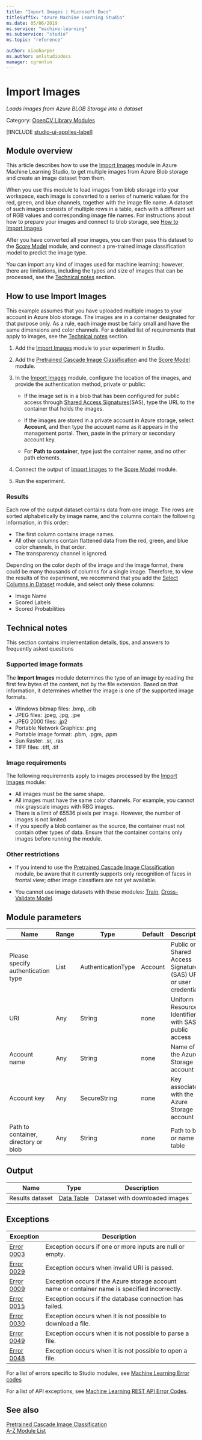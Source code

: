 ```yaml
---
title: "Import Images | Microsoft Docs"
titleSuffix: "Azure Machine Learning Studio"
ms.date: 05/06/2019
ms.service: "machine-learning"
ms.subservice: "studio"
ms.topic: "reference"

author: xiaoharper
ms.author: amlstudiodocs
manager: cgronlun
---
```

# Import Images

*Loads images from Azure BLOB Storage into a dataset*

Category: [OpenCV Library Modules](opencv-library-modules.md)

[!INCLUDE [studio-ui-applies-label](../includes/studio-ui-applies-label.md)]

## Module overview

This article describes how to use the [Import Images](import-images.md) module in Azure Machine Learning Studio, to get multiple images from Azure Blob storage and create an image dataset from them.

When you use this module to load images from blob storage into your workspace, each image is converted to a series of numeric values for the red, green, and blue channels, together with the image file name.  A dataset of such images consists of multiple rows in a table, each with a different set of RGB values and corresponding image file names. For instructions about how to prepare your images and connect to blob storage, see [How to Import Images](#HowToImportImages). 

After you have converted all your images, you can then pass this dataset to the [Score Model](score-model.md) module, and connect a pre-trained image classification model to predict the image type.  

You can import any kind of images used for machine learning; however, there are limitations, including the types and size of images that can be processed, see the [Technical notes](#bkmk_Notes) section.

## <a name="HowToImportImages"></a> How to use Import Images

This example assumes that you have uploaded multiple images to your account in Azure blob storage. The images are in a container designated for that purpose only.  As a rule, each image must be fairly small and have the same dimensions and color channels. For a detailed list of requirements that apply to images, see the [Technical notes](#bkmk_Notes) section.

1. Add the [Import Images](import-images.md) module to your experiment in Studio.

2. Add the [Pretrained Cascade Image Classification](pretrained-cascade-image-classification.md) and the [Score Model](score-model.md) module.

3. In the [Import Images](import-images.md) module, configure the location of the images, and provide the authentication method, private or public:

    - If the image set is in a blob that has been configured for public access through [Shared Access Signatures](https://azure.microsoft.com/documentation/articles/storage-dotnet-shared-access-signature-part-1/)(SAS), type the URL to the container that holds the images.

    - If the images are stored in a private account in Azure storage, select **Account**, and then type the account name as it appears in the management portal.  Then, paste in the primary or secondary account key.

    - For **Path to container**, type just the container name, and no other path elements.

4. Connect the output of [Import Images](import-images.md) to the [Score Model](score-model.md) module.

5. Run the experiment.

### Results

Each row of the output dataset contains data from one image. The rows are sorted alphabetically by image name, and the columns contain the following information, in this order:

- The first column contains image names.
- All other columns contain flattened data from the red, green, and blue color channels, in that order.
- The transparency channel is ignored.

Depending on the color depth of the image and the image format, there could be many thousands of columns for a single image. Therefore, to view the results of the experiment, we recommend that you add the [Select Columns in Dataset](select-columns-in-dataset.md) module, and select only these columns:

- Image Name
- Scored Labels
- Scored Probabilities

## <a name="bkmk_Notes"></a> Technical notes

This section contains implementation details, tips, and answers to frequently asked questions

### Supported image formats

The **Import Images** module determines the type of an image by reading the first few bytes of the content, not by the file extension. Based on that information, it determines whether the image is one of the supported image formats.

- Windows bitmap files: .bmp, .dib
- JPEG files: .jpeg, .jpg, .jpe
- JPEG 2000 files: .jp2
- Portable Network Graphics: .png
- Portable image format: .pbm, .pgm, .ppm
- Sun Raster: .sr, .ras
- TIFF files: .tiff, .tif

### Image requirements

The following requirements apply to images processed by the [Import Images](import-images.md) module:

- All images must be the same shape.
- All images must have the same color channels. For example, you cannot mix grayscale images with RBG images.
- There is a limit of 65536 pixels per image. However, the number of images is not limited.
- If you specify a blob container as the source, the container must not contain other types of data. Ensure that the container contains only images before running the module.

### Other restrictions

- If you intend to use the [Pretrained Cascade Image Classification](pretrained-cascade-image-classification.md) module, be aware that it currently supports only recognition of faces in frontal view; other image classifiers are not yet available.

- You cannot use image datasets with these modules:  [Train](machine-learning-train.md), [Cross-Validate Model](cross-validate-model.md). 

## Module parameters

|Name|Range|Type|Default|Description|  
|----------|-----------|----------|-------------|-----------------|  
|Please specify authentication type|List|AuthenticationType|Account|Public or Shared Access Signature (SAS) URI or user credentials|  
|URI|Any|String|none|Uniform Resource Identifier with SAS or public access|  
|Account name|Any|String|none|Name of the Azure Storage account|  
|Account key|Any|SecureString|none|Key associated with the Azure Storage account|  
|Path to container, directory or blob|Any|String|none|Path to blob or name of table|  

## Output

|Name|Type|Description|  
|----------|----------|-----------------|  
|Results dataset|[Data Table](data-table.md)|Dataset with downloaded images|  

## Exceptions

|Exception|Description|  
|---------------|-----------------|  
|[Error 0003](errors/error-0003.md)|Exception occurs if one or more inputs are null or empty.|  
|[Error 0029](errors/error-0029.md)|Exception occurs when invalid URI is passed.|  
|[Error 0009](errors/error-0009.md)|Exception occurs if the Azure storage account name or container name is specified incorrectly.|  
|[Error 0015](errors/error-0015.md)|Exception occurs if the database connection has failed.|  
|[Error 0030](errors/error-0030.md)|Exception occurs when it is not possible to download a file.|  
|[Error 0049](errors/error-0049.md)|Exception occurs when it is not possible to parse a file.|  
|[Error 0048](errors/error-0048.md)|Exception occurs when it is not possible to open a file.|  

For a list of errors specific to Studio modules, see [Machine Learning Error codes](/errors/machine-learning-module-error-codes.md)

For a list of API exceptions, see [Machine Learning REST API Error Codes](https://docs.microsoft.com/azure/machine-learning/studio/web-service-error-codes).  

## See also

 [Pretrained Cascade Image Classification](pretrained-cascade-image-classification.md)   
 [A-Z Module List](a-z-module-list.md)
